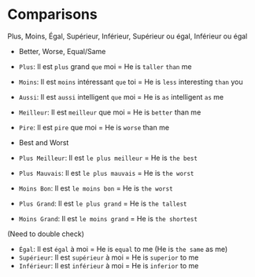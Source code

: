 # Comparisons

Plus, Moins, Égal, Supérieur, Inférieur, Supérieur ou égal, Inférieur ou égal

- Better, Worse, Equal/Same
- `Plus`: Il est `plus` grand `que` moi = He is `taller` `than` me
- `Moins`: Il est `moins` intéressant `que` toi = He is `less` interesting `than` you
- `Aussi`: Il est `aussi` intelligent `que` moi = He is `as` intelligent `as` me
- `Meilleur`: Il est `meilleur` que moi = He is `better` than me
- `Pire`: Il est `pire` que moi = He is `worse` than me

- Best and Worst
- `Plus Meilleur`: Il est `le plus meilleur` = He is `the best`
- `Plus Mauvais`: Il est `le plus mauvais` = He is `the worst`
- `Moins Bon`: Il est `le moins bon` = He is `the worst`
- `Plus Grand`: Il est `le plus grand` = He is `the tallest`
- `Moins Grand`: Il est `le moins grand` = He is `the shortest`

(Need to double check)

- `Égal`: Il est `égal` à moi = He is `equal` to me (He is `the same` as me)
- `Supérieur`: Il est `supérieur` à moi = He is `superior` to me
- `Inférieur`: Il est `inférieur` à moi = He is `inferior` to me
